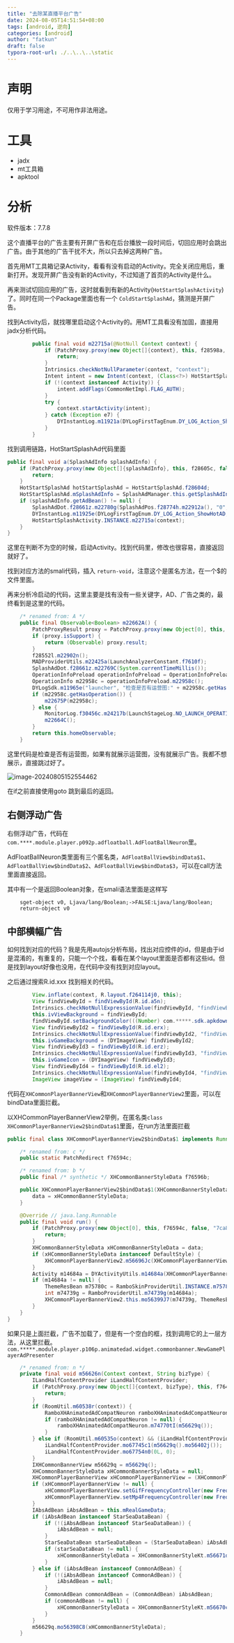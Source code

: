 ```yaml
---
title: "去除某直播平台广告"
date: 2024-08-05T14:51:54+08:00
tags: [android, 逆向]
categories: [android]
author: "fatkun"
draft: false
typora-root-url: ./..\..\..\static
---
```


# 声明

仅用于学习用途，不可用作非法用途。

# 工具

- jadx
- mt工具箱
- apktool

# 分析

软件版本：7.7.8

这个直播平台的广告主要有开屏广告和在后台播放一段时间后，切回应用时会跳出广告。由于其他的广告干扰不大，所以只去掉这两种广告。

首先用MT工具箱记录Activity，看看有没有启动的Activity。完全关闭应用后，重新打开。发现开屏广告没有新的Activity，不过知道了首页的Activity是什么。

再来测试切回应用的广告，这时就看到有新的Activity(`HotStartSplashActivity`)了。同时在同一个Package里面也有一个 `ColdStartSplashAd`，猜测是开屏广告。

找到Activity后，就找哪里启动这个Activity的。用MT工具看没有加固，直接用jadx分析代码。

```java
        public final void m22715a(@NotNull Context context) {
            if (PatchProxy.proxy(new Object[]{context}, this, f28598a, false, "686f70ac", new Class[]{Context.class}, Void.TYPE).isSupport) {
                return;
            }
            Intrinsics.checkNotNullParameter(context, "context");
            Intent intent = new Intent(context, (Class<?>) HotStartSplashActivity.class);
            if (!(context instanceof Activity)) {
                intent.addFlags(CommonNetImpl.FLAG_AUTH);
            }
            try {
                context.startActivity(intent);
            } catch (Exception e7) {
                DYInstantLog.m11921a(DYLogFirstTagEnum.DY_LOG_Action_ShowHotAD, "热启动广告activity启动异常：" + e7.getMessage());
            }
        }
```

找到调用链路，HotStartSplashAd代码里面

```java
public final void a(SplashAdInfo splashAdInfo) {
    if (PatchProxy.proxy(new Object[]{splashAdInfo}, this, f28605c, false, "7a93ae5a", new Class[]{SplashAdInfo.class}, Void.TYPE).isSupport) {
        return;
    }
    HotStartSplashAd hotStartSplashAd = HotStartSplashAd.f28604d;
    HotStartSplashAd.mSplashAdInfo = SplashAdManager.this.getSplashAdInfo();
    if (splashAdInfo.getAdBean() != null) {
        SplashAdDot.f28661z.m22780g(SplashAdPos.f28774h.m22912a(), "0", "1");
        DYInstantLog.m11925e(DYLogFirstTagEnum.DY_LOG_Action_ShowHotAD, "热启动广告数据获取成功");
        HotStartSplashActivity.INSTANCE.m22715a(context);
    }
}
```

这里在判断不为空的时候，启动Activity。找到代码里，修改也很容易，直接返回就好了。

找到对应方法的smali代码，插入 `return-void`，注意这个是匿名方法，在一个$的文件里面。

再来分析冷启动的代码，这里主要是找有没有一些关键字，AD、广告之类的，最终看到是这里的代码。

```java
    /* renamed from: A */
    public final Observable<Boolean> m22662A() {
        PatchProxyResult proxy = PatchProxy.proxy(new Object[0], this, f28551k, false, "55b00877", new Class[0], Observable.class);
        if (proxy.isSupport) {
            return (Observable) proxy.result;
        }
        f28552l.m22902n();
        MADProviderUtils.m22425a(LaunchAnalyzerConstant.f7610f);
        SplashAdDot.f28661z.m22769C(System.currentTimeMillis());
        OperationInfoPreload operationInfoPreload = OperationInfoPreload.f28825d;
        OperationInfo m22958c = operationInfoPreload.m22958c();
        DYLogSdk.m11965e("launcher", "检查是否有运营图:" + m22958c.getHasOperation() + "  运营图数据加载过？ " + operationInfoPreload.m22957b());
        if (m22958c.getHasOperation()) {
            m22675P(m22958c);
        } else {
            MonitorLog.f30456c.m24217b(LaunchStageLog.NO_LAUNCH_OPERATION);
            m22664C();
        }
        return this.homeObservable;
    }
```

这里代码是检查是否有运营图，如果有就展示运营图，没有就展示广告。我都不想展示，直接跳过好了。

![image-20240805152554462](/img/crack_dy/image-20240805152554462.png)

在if之前直接使用goto 跳到最后的返回。

## 右侧浮动广告
右侧浮动广告，代码在`com.****.module.player.p092p.adfloatball.AdFloatBallNeuron`里。

AdFloatBallNeuron类里面有三个匿名类，`AdFloatBallView$bindData$1`、`AdFloatBallView$bindData$2`、`AdFloatBallView$bindData$3`，可以在call方法里面直接返回。

其中有一个是返回Boolean对象，在smali语法里面是这样写
```
    sget-object v0, Ljava/lang/Boolean;->FALSE:Ljava/lang/Boolean;
    return-object v0
```


## 中部横幅广告
如何找到对应的代码？我是先用autojs分析布局，找出对应控件的id，但是由于id是混淆的，有重复的，只能一个个找，看看在某个layout里面是否都有这些id。但是找到layout好像也没用，在代码中没有找到对应layout。

之后通过搜索R.id.xxx 找到相关的代码。
``` java
        View.inflate(context, R.layout.f264114j0, this);
        View findViewById = findViewById(R.id.a5n);
        Intrinsics.checkNotNullExpressionValue(findViewById, "findViewById(R.id.bg_view_for_rambo)");
        this.ivViewBackground = findViewById;
        findViewById.setBackgroundColor(((Number) com.*****.sdk.apkdownload.ExtensionsKt.m123158n(RoomUtil.m60539s(this), Integer.valueOf(BaseThemeUtils.m14626b(context, R.attr.f258987f9)), 0)).intValue());
        View findViewById2 = findViewById(R.id.erx);
        Intrinsics.checkNotNullExpressionValue(findViewById2, "findViewById(R.id.iv_game_bg)");
        this.ivGameBackground = (DYImageView) findViewById2;
        View findViewById3 = findViewById(R.id.erz);
        Intrinsics.checkNotNullExpressionValue(findViewById3, "findViewById(R.id.iv_game_icon)");
        this.ivGameIcon = (DYImageView) findViewById3;
        View findViewById4 = findViewById(R.id.el2);
        Intrinsics.checkNotNullExpressionValue(findViewById4, "findViewById(R.id.iv_close)");
        ImageView imageView = (ImageView) findViewById4;

```

代码在`XHCommonPlayerBannerView`和`XHCommonPlayerBannerView2`里面，可以在bindData里面拦截。

以XHCommonPlayerBannerView2举例，在匿名类`class XHCommonPlayerBannerView2$bindData$1`里面，在run方法里面拦截
```java
public final class XHCommonPlayerBannerView2$bindData$1 implements Runnable {

    /* renamed from: c */
    public static PatchRedirect f76594c;

    /* renamed from: b */
    public final /* synthetic */ XHCommonBannerStyleData f76596b;

    public XHCommonPlayerBannerView2$bindData$1(XHCommonBannerStyleData xHCommonBannerStyleData) {
        data = xHCommonBannerStyleData;
    }

    @Override // java.lang.Runnable
    public final void run() {
        if (PatchProxy.proxy(new Object[0], this, f76594c, false, "7ca8490d", new Class[0], Void.TYPE).isSupport) {
            return;
        }
        XHCommonBannerStyleData xHCommonBannerStyleData = data;
        if (xHCommonBannerStyleData instanceof DefaultStyle) {
            XHCommonPlayerBannerView2.m56696Jc(XHCommonPlayerBannerView2.this, (DefaultStyle) xHCommonBannerStyleData);
        }
        Activity m14684a = DYActivityUtils.m14684a(XHCommonPlayerBannerView2.this);
        if (m14684a != null) {
            ThemeResBean m75780c = RamboSkinProviderUtil.INSTANCE.m75780c(m14684a);
            int m74739g = RamboProviderUtil.m74739g(m14684a);
            XHCommonPlayerBannerView2.this.mo56399J7(m74739g, ThemeResBeanKt.m75790a(m74739g, m75780c));
        }
    }
}
```

如果只是上面拦截，广告不加载了，但是有一个空白的框，找到调用它的上一层方法，从这里拦截。
`com.*****.module.player.p106p.animatedad.widget.commonbanner.NewGamePlayerAdPresenter`
```java
    /* renamed from: n */
    private final void m56626n(Context context, String bizType) {
        ILandHalfContentProvider iLandHalfContentProvider;
        if (PatchProxy.proxy(new Object[]{context, bizType}, this, f76460h, false, "ab81d0c2", new Class[]{Context.class, String.class}, Void.TYPE).isSupport) {
            return;
        }
        if (RoomUtil.m60538r(context)) {
            RamboXHAnimatedAdCompatNeuron ramboXHAnimatedAdCompatNeuron = (RamboXHAnimatedAdCompatNeuron) Hand.m132371l(DYActivityUtils.m14690g(context), RamboXHAnimatedAdCompatNeuron.class);
            if (ramboXHAnimatedAdCompatNeuron != null) {
                ramboXHAnimatedAdCompatNeuron.m74770tI(m56629q());
            }
        } else if (RoomUtil.m60535o(context) && (iLandHalfContentProvider = (ILandHalfContentProvider) DYRouter.getInstance().navigationLive(context, ILandHalfContentProvider.class)) != null) {
            iLandHalfContentProvider.mo67745c1(m56629q().mo56402j());
            iLandHalfContentProvider.mo67754n0(0L, 0);
        }
        IXHCommonBannerView m56629q = m56629q();
        XHCommonBannerStyleData xHCommonBannerStyleData = null;
        XHCommonPlayerBannerView xHCommonPlayerBannerView = (XHCommonPlayerBannerView) (!(m56629q instanceof XHCommonPlayerBannerView) ? null : m56629q);
        if (xHCommonPlayerBannerView != null) {
            xHCommonPlayerBannerView.setGifFrequencyController(new FrequencyControlGif(this.mFreq));
            xHCommonPlayerBannerView.setMp4FrequencyController(new FrequencyControlMp4(this.mFreq));
        }
        IAbsAdBean iAbsAdBean = this.mRealGameData;
        if (iAbsAdBean instanceof StarSeaDataBean) {
            if (!(iAbsAdBean instanceof StarSeaDataBean)) {
                iAbsAdBean = null;
            }
            StarSeaDataBean starSeaDataBean = (StarSeaDataBean) iAbsAdBean;
            if (starSeaDataBean != null) {
                xHCommonBannerStyleData = XHCommonBannerStyleKt.m56671d(starSeaDataBean, bizType);
            }
        } else if (iAbsAdBean instanceof CommonAdBean) {
            if (!(iAbsAdBean instanceof CommonAdBean)) {
                iAbsAdBean = null;
            }
            CommonAdBean commonAdBean = (CommonAdBean) iAbsAdBean;
            if (commonAdBean != null) {
                xHCommonBannerStyleData = XHCommonBannerStyleKt.m56670c(commonAdBean);
            }
        }
        m56629q.mo56398C8(xHCommonBannerStyleData);
    }

```